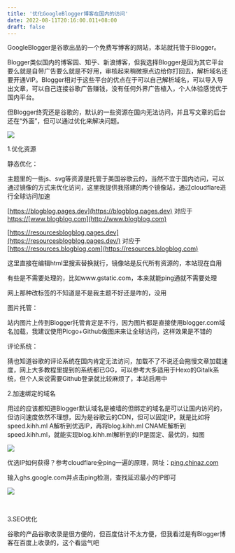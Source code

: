 ```yaml
---
title: '优化GoogleBlogger博客在国内的访问'
date: 2022-08-11T20:16:00.011+08:00
draft: false
---
```


GoogleBlogger是谷歌出品的一个免费写博客的网站，本站就托管于Blogger。

Blogger类似国内的博客园、知乎、新浪博客，但我选择Blogger是因为其它平台要么就是自带广告要么就是不好用，审核起来稍微擦点边给你打回去，解析域名还要开通VIP。Blogger相对于这些平台的优点在于可以自己解析域名，可以导入导出文章，可以自己连接谷歌广告赚钱，没有任何外界广告植入，个人体验感觉优于国内平台。

但Blogger终究还是谷歌的，默认的一些资源在国内无法访问，并且写文章的后台还在“外面”，但可以通过优化来解决问题。

[![](https://resources.blog.kihh.xyz/image/321a5a0dc8e956d1fef7d267ca9dcd26.jpeg)](https://resources.blog.kihh.xyz/image/321a5a0dc8e956d1fef7d267ca9dcd26.jpeg)

  

1.优化资源

静态优化：  

主题里的一些js、svg等资源是托管于美国谷歌云的，当然不宜于国内访问，可以通过镜像的方式来优化访问，这里我提供我搭建的两个镜像站，通过cloudflare进行全球访问加速

[https://blogblog.pages.dev](https://blogblog.pages.dev) 对应于 [](https://www.blogblog.com)[](https://www.blogblog.com)[https://](https://blogblog.pages.dev)[www.blogblog.com](http://www.blogblog.com)

[https://resourcesblogblog.pages.dev](https://resourcesblogblog.pages.dev/) 对应于 [https://resources.blogblog.com](https://resources.blogblog.com)

这里直接在编辑html里搜索替换就行，镜像站是反代所有资源的，本站现在自用

有些是不需要处理的，比如www.gstatic.com，本来就能ping通就不需要处理

网上那种改</head></body>标签的不知道是不是我主题不好还是咋的，没用  

图片托管：  

站内图片上传到Blogger托管肯定是不行，因为图片都是直接使用blogger.com域名加载，我建议使用Picgo+Github做图床来让全球访问，这样效果是不错的

评论系统：

猜也知道谷歌的评论系统在国内肯定无法访问，加载不了不说还会拖慢文章加载速度，网上大多教程里提到的系统都已GG，可以参考大多适用于Hexo的Gitalk系统，但个人来说需要Github登录就比较麻烦了，本站启用中  

2.加速绑定的域名

用过的应该都知道Blogger默认域名是被墙的但绑定的域名是可以让国内访问的，但访问速度依然不理想，因为是谷歌云的CDN，但可以固定IP，就是比如将speed.kihh.ml A解析到优选IP，再将blog.kihh.ml CNAME解析到speed.kihh.ml，就能实现blog.kihh.ml解析到的IP是固定、最优的，如图

[![](https://resources.blog.kihh.xyz/image/20220811195325.png)](https://resources.blog.kihh.xyz/image/20220811195325.png)

优选IP如何获得？参考cloudflare全ping一遍的原理，网址：[ping.chinaz.com](https://ping.chinaz.com)

输入ghs.google.com并点击ping检测，查找延迟最小的IP即可

[![](https://resources.blog.kihh.xyz/image/20220811195507.png)](https://resources.blog.kihh.xyz/image/20220811195507.png)

 

3.SEO优化

谷歌的产品谷歌收录是很方便的，但百度估计不太方便，但我看过是有Blogger博客在百度上收录的，这个看运气吧